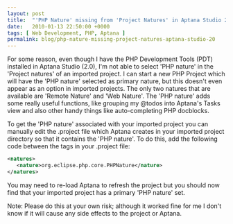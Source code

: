 ```yaml
---
layout: post
title:  "'PHP Nature' missing from 'Project Natures' in Aptana Studio 2.0"
date:   2010-01-13 22:50:00 +0000
tags: [ Web Development, PHP, Aptana ]
permalink: blog/php-nature-missing-project-natures-aptana-studio-20
---
```

For some reason, even though I have the PHP Development Tools (PDT) installed in Aptana Studio (2.0), I'm not able to select 'PHP nature' in the 'Project natures' of an imported project. I can start a new PHP Project which will have the 'PHP nature' selected as primary nature, but this doesn't even appear as an option in imported projects. The only two natures that are available are 'Remote Nature' and 'Web Nature'. The 'PHP nature' adds some really useful functions, like grouping my @todos into Aptana's Tasks view and also other handy things like auto-completing PHP docblocks.

To get the 'PHP nature' associated with your imported project you can manually edit the .project file which Aptana creates in your imported project directory so that it contains the 'PHP nature'. To do this, add the following code between the <natures> tags in your .project file:

```xml
<natures>
   <nature>org.eclipse.php.core.PHPNature</nature>     
</natures>
```

You may need to re-load Aptana to refresh the project but you should now find that your imported project has a primary 'PHP nature' set.

Note: Please do this at your own risk; although it worked fine for me I don't know if it will cause any side effects to the project or Aptana.
